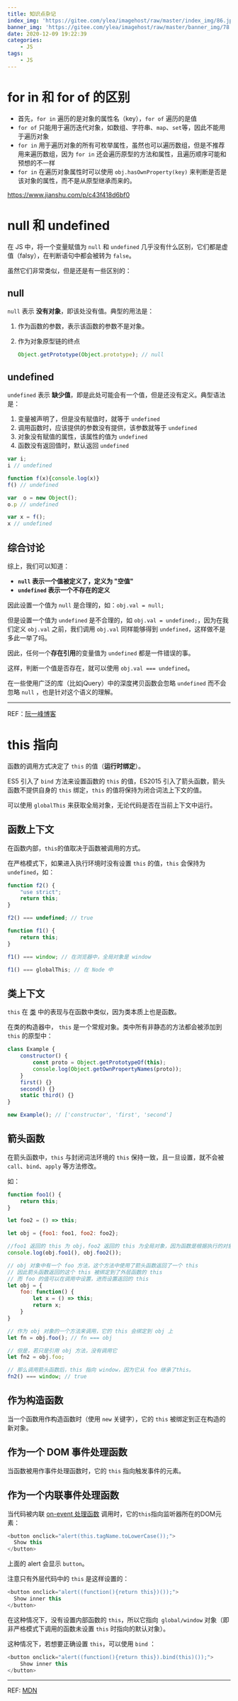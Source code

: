 ```yaml
---
title: 知识点杂记
index_img: 'https://gitee.com/ylea/imagehost/raw/master/index_img/86.jpg'
banner_img: 'https://gitee.com/ylea/imagehost/raw/master/banner_img/78.jpg'
date: 2020-12-09 19:22:39
categories:
    - JS
tags:
    - JS
---
```




# for in 和 for of 的区别

- 首先，`for in` 遍历的是对象的属性名（key），`for of` 遍历的是值
- `for of` 只能用于遍历迭代对象，如数组、字符串、`map`、`set`等，因此不能用于遍历对象
- `for in` 用于遍历对象的所有可枚举属性，虽然也可以遍历数组，但是不推荐用来遍历数组，因为 `for in` 还会遍历原型的方法和属性，且遍历顺序可能和预想的不一样
- `for in` 在遍历对象属性时可以使用 `obj.hasOwnProperty(key)` 来判断是否是该对象的属性，而不是从原型继承而来的。



https://www.jianshu.com/p/c43f418d6bf0





# null 和 undefined

在 JS 中，将一个变量赋值为 `null` 和 `undefined` 几乎没有什么区别，它们都是虚值（falsy），在判断语句中都会被转为 `false`。

虽然它们非常类似，但是还是有一些区别的：

## null

`null` 表示 **没有对象**，即该处没有值。典型的用法是：

1. 作为函数的参数，表示该函数的参数不是对象。

2. 作为对象原型链的终点

   ```js
   Object.getPrototype(Object.prototype); // null
   ```

## undefined

`undefined` 表示 **缺少值**，即是此处可能会有一个值，但是还没有定义。典型语法是：

1. 变量被声明了，但是没有赋值时，就等于 `undefined`
2. 调用函数时，应该提供的参数没有提供，该参数就等于 `undefined`
3. 对象没有赋值的属性，该属性的值为 `undefined`
4. 函数没有返回值时，默认返回 `undefined`

```js
var i;
i // undefined

function f(x){console.log(x)}
f() // undefined

var  o = new Object();
o.p // undefined

var x = f();
x // undefined
```



## 综合讨论

综上，我们可以知道：

- **`null` 表示一个值被定义了，定义为 "空值"**
- **`undefined` 表示一个不存在的定义**



因此设置一个值为 `null` 是合理的，如：`obj.val = null;`

但是设置一个值为 `undefined` 是不合理的，如 `obj.val = undefined;`，因为在我们定义 `obj.val` 之前，我们调用 `obj.val` 同样能够得到 `undefined`，这样做不是多此一举了吗。

因此，任何一个**存在引用**的变量值为 `undefined` 都是一件错误的事。



这样，判断一个值是否存在，就可以使用 `obj.val === undefined`。

在一些使用广泛的库（比如jQuery）中的深度拷贝函数会忽略 `undefined` 而不会忽略 `null` ，也是针对这个语义的理解。

---

REF：[阮一峰博客](http://www.ruanyifeng.com/blog/2014/03/undefined-vs-null.html)

# this 指向


函数的调用方式决定了 `this` 的值（**运行时绑定**）。

ES5 引入了 `bind` 方法来设置函数的 `this` 的值，ES2015 引入了箭头函数，箭头函数不提供自身的 `this` 绑定，`this` 的值将保持为闭合词法上下文的值。



可以使用 `globalThis` 来获取全局对象，无论代码是否在当前上下文中运行。



## 函数上下文

在函数内部，`this`的值取决于函数被调用的方式。



在严格模式下，如果进入执行环境时没有设置 `this` 的值，`this` 会保持为 `undefined`，如：

```js
function f2() {
    "use strict";
    return this;
}

f2() === undefined; // true

function f1() {
    return this;
}

f1() === window; // 在浏览器中，全局对象是 window

f1() === globalThis; // 在 Node 中
```



## 类上下文

`this` 在 [类](https://developer.mozilla.org/zh-CN/docs/Web/JavaScript/Reference/Classes) 中的表现与在函数中类似，因为类本质上也是函数。



在类的构造器中， `this` 是一个常规对象。类中所有非静态的方法都会被添加到 `this` 的原型中：

```js
class Example {
    constructor() {
        const proto = Object.getPrototypeOf(this);
        console.log(Object.getOwnPropertyNames(proto));
    }
    first() {}
    second() {}
    static third() {}
}

new Example(); // ['constructor', 'first', 'second']
```



## 箭头函数

在箭头函数中，`this` 与封闭词法环境的 `this` 保持一致，且一旦设置，就不会被 `call`、`bind`、`apply` 等方法修改。

如：

```js
function foo1() {
    return this;
}

let foo2 = () => this;

let obj = {foo1: foo1, foo2: foo2};

//foo1 返回的 this 为 obj，foo2 返回的 this 为全局对象，因为函数是根据执行的对象来绑定 this 的，而箭头函数是创建的时候就绑定了上下文环境
console.log(obj.foo1(), obj.foo2());
```



```js
// obj 对象中有一个 foo 方法，这个方法中使用了箭头函数返回了一个 this
// 因此箭头函数返回的这个 this 被绑定到了外层函数的 this
// 而 foo 的值可以在调用中设置，进而设置返回的 this
let obj = {
    foo: function() {
        let x = () => this;
        return x;
    }
}

// 作为 obj 对象的一个方法来调用，它的 this 会绑定到 obj 上
let fn = obj.foo(); // fn === obj

// 但是，若只是引用 obj 方法，没有调用它
let fn2 = obj.foo;

// 那么调用箭头函数后，this 指向 window，因为它从 foo 继承了this。
fn2() === window; // true
```



## 作为构造函数

当一个函数用作构造函数时（使用 `new` 关键字），它的 `this` 被绑定到正在构造的新对象。



## 作为一个 DOM 事件处理函数

当函数被用作事件处理函数时，它的 `this` 指向触发事件的元素。



## 作为一个内联事件处理函数

当代码被内联 [on-event 处理函数](https://developer.mozilla.org/zh-CN/docs/Web/Guide/Events/Event_handlers) 调用时，它的`this`指向监听器所在的DOM元素：

```js
<button onclick="alert(this.tagName.toLowerCase());">
  Show this
</button>
```

上面的 alert 会显示 `button`。

注意只有外层代码中的 `this` 是这样设置的：

```js
<button onclick="alert((function(){return this})());">
  Show inner this
</button>
```

在这种情况下，没有设置内部函数的 `this`，所以它指向` global/window` 对象（即非严格模式下调用的函数未设置 `this` 时指向的默认对象）。

这种情况下，若想要正确设置 `this`，可以使用 `bind` ：

```js
<button onclick="alert((function(){return this}).bind(this)());">
    Show inner this
</button>
```



---

REF: [MDN](https://developer.mozilla.org/zh-CN/docs/Web/JavaScript/Reference/Operators/this)

















